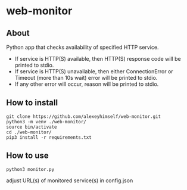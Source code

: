 # web-monitor

## About
Python app that checks availability of specified HTTP service.
* If service is HTTP(S) available, then HTTP(S) response code will be printed to stdio.
* If service is HTTP(S) unavailable, then either ConnectionError or Timeout (more than 10s wait) error will be printed to stdio.
* If any other error will occur, reason will be printed to stdio.

## How to install
```
git clone https://github.com/alexeyhimself/web-monitor.git
python3 -m venv ./web-monitor/
source bin/activate
cd ./web-monitor/
pip3 install -r requirements.txt
```

## How to use
```
python3 monitor.py
```
adjust URL(s) of monitored service(s) in config.json

